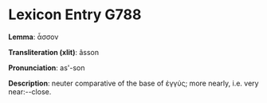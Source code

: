 # Lexicon Entry G788

**Lemma**: ἆσσον

**Transliteration (xlit)**: âsson

**Pronunciation**: as'-son

**Description**:
neuter comparative of the base of ἐγγύς; more nearly, i.e. very near:--close.
